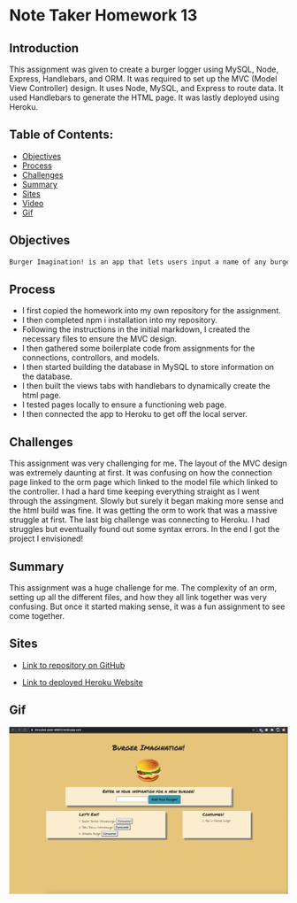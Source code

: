 # Note Taker Homework 13   

## Introduction  

This assignment was given to create a burger logger using MySQL, Node, Express, Handlebars, and ORM. It was required to set up the MVC (Model View Controller) design. It uses Node, MySQL, and Express to route data. It used Handlebars to generate the HTML page. It was lastly deployed using Heroku.

## Table of Contents:  
* [Objectives](#Objectives)
* [Process](#Process)
* [Challenges](#Challenges)
* [Summary](#Summary)
* [Sites](#Sites)
* [Video](#Video)
* [Gif](#Gif)

## Objectives  

```md
Burger Imagination! is an app that lets users input a name of any burger they can conjure. When the user submits the burger, it is logged in the "Let's Eat" box. After they have eaten it, it then moves over to the "Consumed!" box so they know which burgers have and have not been eaten. The burgers are created, saved, and updated in MySQL.
```

## Process  

* I first copied the homework into my own repository for the assignment.  
* I then completed npm i installation into my repository. 
* Following the instructions in the initial markdown, I created the necessary files to ensure the MVC design.
* I then gathered some boilerplate code from assignments for the connections, controllors, and models.
* I then started building the database in MySQL to store information on the database.
* I then built the views tabs with handlebars to dynamically create the html page.
* I tested pages locally to ensure a functioning web page.
* I then connected the app to Heroku to get off the local server.  

## Challenges  

This assignment was very challenging for me. The layout of the MVC design was extremely daunting at first. It was confusing on how the connection page linked to the orm page which linked to the model file which linked to the controller. I had a hard time keeping everything straight as I went through the assingment. Slowly but surely it began making more sense and the html build was fine. It was getting the orm to work that was a massive struggle at first. The last big challenge was connecting to Heroku. I had struggles but eventually found out some syntax errors. In the end I got the project I envisioned!

## Summary  

This assignment was a huge challenge for me. The complexity of an orm, setting up all the different files, and how they all link together was very confusing. But once it started making sense, it was a fun assignment to see come together.

## Sites  

* [Link to repository on GitHub](https://github.com/j-midgley13/mvc-hw-13)

* [Link to deployed Heroku Website](https://shrouded-peak-46803.herokuapp.com/) 

## Gif  

![screenshot](public/assets/img/burger-logger.png)  